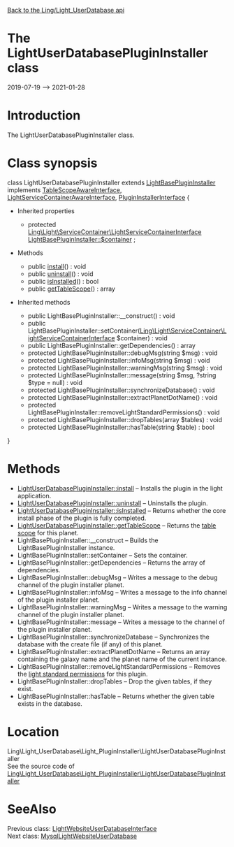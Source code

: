 [Back to the Ling/Light_UserDatabase api](https://github.com/lingtalfi/Light_UserDatabase/blob/master/doc/api/Ling/Light_UserDatabase.md)



The LightUserDatabasePluginInstaller class
================
2019-07-19 --> 2021-01-28






Introduction
============

The LightUserDatabasePluginInstaller class.



Class synopsis
==============


class <span class="pl-k">LightUserDatabasePluginInstaller</span> extends [LightBasePluginInstaller](https://github.com/lingtalfi/Light_PluginInstaller/blob/master/doc/api/Ling/Light_PluginInstaller/PluginInstaller/LightBasePluginInstaller.md) implements [TableScopeAwareInterface](https://github.com/lingtalfi/Light_PluginInstaller/blob/master/doc/api/Ling/Light_PluginInstaller/TableScope/TableScopeAwareInterface.md), [LightServiceContainerAwareInterface](https://github.com/lingtalfi/Light/blob/master/doc/api/Ling/Light/ServiceContainer/LightServiceContainerAwareInterface.md), [PluginInstallerInterface](https://github.com/lingtalfi/Light_PluginInstaller/blob/master/doc/api/Ling/Light_PluginInstaller/PluginInstaller/PluginInstallerInterface.md) {

- Inherited properties
    - protected [Ling\Light\ServiceContainer\LightServiceContainerInterface](https://github.com/lingtalfi/Light/blob/master/doc/api/Ling/Light/ServiceContainer/LightServiceContainerInterface.md) [LightBasePluginInstaller::$container](#property-container) ;

- Methods
    - public [install](https://github.com/lingtalfi/Light_UserDatabase/blob/master/doc/api/Ling/Light_UserDatabase/Light_PluginInstaller/LightUserDatabasePluginInstaller/install.md)() : void
    - public [uninstall](https://github.com/lingtalfi/Light_UserDatabase/blob/master/doc/api/Ling/Light_UserDatabase/Light_PluginInstaller/LightUserDatabasePluginInstaller/uninstall.md)() : void
    - public [isInstalled](https://github.com/lingtalfi/Light_UserDatabase/blob/master/doc/api/Ling/Light_UserDatabase/Light_PluginInstaller/LightUserDatabasePluginInstaller/isInstalled.md)() : bool
    - public [getTableScope](https://github.com/lingtalfi/Light_UserDatabase/blob/master/doc/api/Ling/Light_UserDatabase/Light_PluginInstaller/LightUserDatabasePluginInstaller/getTableScope.md)() : array

- Inherited methods
    - public LightBasePluginInstaller::__construct() : void
    - public LightBasePluginInstaller::setContainer([Ling\Light\ServiceContainer\LightServiceContainerInterface](https://github.com/lingtalfi/Light/blob/master/doc/api/Ling/Light/ServiceContainer/LightServiceContainerInterface.md) $container) : void
    - public LightBasePluginInstaller::getDependencies() : array
    - protected LightBasePluginInstaller::debugMsg(string $msg) : void
    - protected LightBasePluginInstaller::infoMsg(string $msg) : void
    - protected LightBasePluginInstaller::warningMsg(string $msg) : void
    - protected LightBasePluginInstaller::message(string $msg, ?string $type = null) : void
    - protected LightBasePluginInstaller::synchronizeDatabase() : void
    - protected LightBasePluginInstaller::extractPlanetDotName() : void
    - protected LightBasePluginInstaller::removeLightStandardPermissions() : void
    - protected LightBasePluginInstaller::dropTables(array $tables) : void
    - protected LightBasePluginInstaller::hasTable(string $table) : bool

}






Methods
==============

- [LightUserDatabasePluginInstaller::install](https://github.com/lingtalfi/Light_UserDatabase/blob/master/doc/api/Ling/Light_UserDatabase/Light_PluginInstaller/LightUserDatabasePluginInstaller/install.md) &ndash; Installs the plugin in the light application.
- [LightUserDatabasePluginInstaller::uninstall](https://github.com/lingtalfi/Light_UserDatabase/blob/master/doc/api/Ling/Light_UserDatabase/Light_PluginInstaller/LightUserDatabasePluginInstaller/uninstall.md) &ndash; Uninstalls the plugin.
- [LightUserDatabasePluginInstaller::isInstalled](https://github.com/lingtalfi/Light_UserDatabase/blob/master/doc/api/Ling/Light_UserDatabase/Light_PluginInstaller/LightUserDatabasePluginInstaller/isInstalled.md) &ndash; Returns whether the core install phase of the plugin is fully completed.
- [LightUserDatabasePluginInstaller::getTableScope](https://github.com/lingtalfi/Light_UserDatabase/blob/master/doc/api/Ling/Light_UserDatabase/Light_PluginInstaller/LightUserDatabasePluginInstaller/getTableScope.md) &ndash; Returns the [table scope](https://github.com/lingtalfi/TheBar/blob/master/discussions/table-scope.md) for this planet.
- LightBasePluginInstaller::__construct &ndash; Builds the LightBasePluginInstaller instance.
- LightBasePluginInstaller::setContainer &ndash; Sets the container.
- LightBasePluginInstaller::getDependencies &ndash; Returns the array of dependencies.
- LightBasePluginInstaller::debugMsg &ndash; Writes a message to the debug channel of the plugin installer planet.
- LightBasePluginInstaller::infoMsg &ndash; Writes a message to the info channel of the plugin installer planet.
- LightBasePluginInstaller::warningMsg &ndash; Writes a message to the warning channel of the plugin installer planet.
- LightBasePluginInstaller::message &ndash; Writes a message to the channel of the plugin installer planet.
- LightBasePluginInstaller::synchronizeDatabase &ndash; Synchronizes the database with the create file (if any) of this planet.
- LightBasePluginInstaller::extractPlanetDotName &ndash; Returns an array containing the galaxy name and the planet name of the current instance.
- LightBasePluginInstaller::removeLightStandardPermissions &ndash; Removes the [light standard permissions](https://github.com/lingtalfi/TheBar/blob/master/discussions/light-standard-permissions.md) for this plugin.
- LightBasePluginInstaller::dropTables &ndash; Drop the given tables, if they exist.
- LightBasePluginInstaller::hasTable &ndash; Returns whether the given table exists in the database.





Location
=============
Ling\Light_UserDatabase\Light_PluginInstaller\LightUserDatabasePluginInstaller<br>
See the source code of [Ling\Light_UserDatabase\Light_PluginInstaller\LightUserDatabasePluginInstaller](https://github.com/lingtalfi/Light_UserDatabase/blob/master/Light_PluginInstaller/LightUserDatabasePluginInstaller.php)



SeeAlso
==============
Previous class: [LightWebsiteUserDatabaseInterface](https://github.com/lingtalfi/Light_UserDatabase/blob/master/doc/api/Ling/Light_UserDatabase/LightWebsiteUserDatabaseInterface.md)<br>Next class: [MysqlLightWebsiteUserDatabase](https://github.com/lingtalfi/Light_UserDatabase/blob/master/doc/api/Ling/Light_UserDatabase/MysqlLightWebsiteUserDatabase.md)<br>
